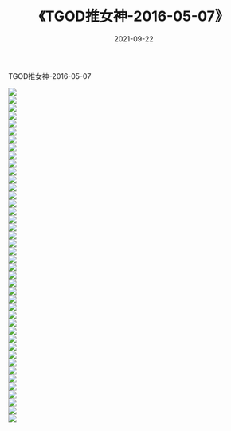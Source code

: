 ﻿---
layout: post
title:  《TGOD推女神-2016-05-07》
date:   2021-09-22
img: http://img.660000.xyz/Sharelink/网络美图/2021/TGOD推女神-2016-05-07/000.jpg
categories: [美女, 清纯, 唯美]
---

TGOD推女神-2016-05-07

  ![](http://img.660000.xyz/Sharelink/网络美图/2021/TGOD推女神-2016-05-07/001.jpg) <br> ![](http://img.660000.xyz/Sharelink/网络美图/2021/TGOD推女神-2016-05-07/002.jpg) <br> ![](http://img.660000.xyz/Sharelink/网络美图/2021/TGOD推女神-2016-05-07/003.jpg) <br> ![](http://img.660000.xyz/Sharelink/网络美图/2021/TGOD推女神-2016-05-07/004.jpg) <br> ![](http://img.660000.xyz/Sharelink/网络美图/2021/TGOD推女神-2016-05-07/005.jpg) <br> ![](http://img.660000.xyz/Sharelink/网络美图/2021/TGOD推女神-2016-05-07/006.jpg) <br> ![](http://img.660000.xyz/Sharelink/网络美图/2021/TGOD推女神-2016-05-07/007.jpg) <br> ![](http://img.660000.xyz/Sharelink/网络美图/2021/TGOD推女神-2016-05-07/008.jpg) <br> ![](http://img.660000.xyz/Sharelink/网络美图/2021/TGOD推女神-2016-05-07/009.jpg) <br> ![](http://img.660000.xyz/Sharelink/网络美图/2021/TGOD推女神-2016-05-07/010.jpg) <br> ![](http://img.660000.xyz/Sharelink/网络美图/2021/TGOD推女神-2016-05-07/011.jpg) <br> ![](http://img.660000.xyz/Sharelink/网络美图/2021/TGOD推女神-2016-05-07/012.jpg) <br> ![](http://img.660000.xyz/Sharelink/网络美图/2021/TGOD推女神-2016-05-07/013.jpg) <br> ![](http://img.660000.xyz/Sharelink/网络美图/2021/TGOD推女神-2016-05-07/014.jpg) <br> ![](http://img.660000.xyz/Sharelink/网络美图/2021/TGOD推女神-2016-05-07/015.jpg) <br> ![](http://img.660000.xyz/Sharelink/网络美图/2021/TGOD推女神-2016-05-07/016.jpg) <br> ![](http://img.660000.xyz/Sharelink/网络美图/2021/TGOD推女神-2016-05-07/017.jpg) <br> ![](http://img.660000.xyz/Sharelink/网络美图/2021/TGOD推女神-2016-05-07/018.jpg) <br> ![](http://img.660000.xyz/Sharelink/网络美图/2021/TGOD推女神-2016-05-07/019.jpg) <br> ![](http://img.660000.xyz/Sharelink/网络美图/2021/TGOD推女神-2016-05-07/020.jpg) <br> ![](http://img.660000.xyz/Sharelink/网络美图/2021/TGOD推女神-2016-05-07/021.jpg) <br> ![](http://img.660000.xyz/Sharelink/网络美图/2021/TGOD推女神-2016-05-07/022.jpg) <br> ![](http://img.660000.xyz/Sharelink/网络美图/2021/TGOD推女神-2016-05-07/023.jpg) <br> ![](http://img.660000.xyz/Sharelink/网络美图/2021/TGOD推女神-2016-05-07/024.jpg) <br> ![](http://img.660000.xyz/Sharelink/网络美图/2021/TGOD推女神-2016-05-07/025.jpg) <br> ![](http://img.660000.xyz/Sharelink/网络美图/2021/TGOD推女神-2016-05-07/026.jpg) <br> ![](http://img.660000.xyz/Sharelink/网络美图/2021/TGOD推女神-2016-05-07/027.jpg) <br> ![](http://img.660000.xyz/Sharelink/网络美图/2021/TGOD推女神-2016-05-07/028.jpg) <br> ![](http://img.660000.xyz/Sharelink/网络美图/2021/TGOD推女神-2016-05-07/029.jpg) <br> ![](http://img.660000.xyz/Sharelink/网络美图/2021/TGOD推女神-2016-05-07/030.jpg) <br> ![](http://img.660000.xyz/Sharelink/网络美图/2021/TGOD推女神-2016-05-07/031.jpg) <br> ![](http://img.660000.xyz/Sharelink/网络美图/2021/TGOD推女神-2016-05-07/032.jpg) <br> ![](http://img.660000.xyz/Sharelink/网络美图/2021/TGOD推女神-2016-05-07/033.jpg) <br> ![](http://img.660000.xyz/Sharelink/网络美图/2021/TGOD推女神-2016-05-07/034.jpg) <br> ![](http://img.660000.xyz/Sharelink/网络美图/2021/TGOD推女神-2016-05-07/035.jpg) <br> ![](http://img.660000.xyz/Sharelink/网络美图/2021/TGOD推女神-2016-05-07/036.jpg) <br> ![](http://img.660000.xyz/Sharelink/网络美图/2021/TGOD推女神-2016-05-07/037.jpg) <br> ![](http://img.660000.xyz/Sharelink/网络美图/2021/TGOD推女神-2016-05-07/038.jpg) <br> ![](http://img.660000.xyz/Sharelink/网络美图/2021/TGOD推女神-2016-05-07/039.jpg) <br> ![](http://img.660000.xyz/Sharelink/网络美图/2021/TGOD推女神-2016-05-07/040.jpg) <br> ![](http://img.660000.xyz/Sharelink/网络美图/2021/TGOD推女神-2016-05-07/041.jpg) <br> ![](http://img.660000.xyz/Sharelink/网络美图/2021/TGOD推女神-2016-05-07/042.jpg) <br>